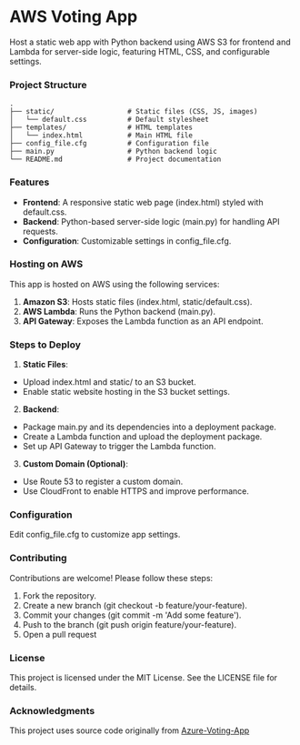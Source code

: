 # AWS Voting App
Host a static web app with Python backend using AWS S3 for frontend and Lambda for server-side logic, featuring HTML, CSS, and configurable settings.

### Project Structure
```
.
├── static/                  # Static files (CSS, JS, images)
│   └── default.css          # Default stylesheet
├── templates/               # HTML templates
│   └── index.html           # Main HTML file
├── config_file.cfg          # Configuration file
├── main.py                  # Python backend logic
└── README.md                # Project documentation
```

### Features
- **Frontend**: A responsive static web page (index.html) styled with default.css.
- **Backend**: Python-based server-side logic (main.py) for handling API requests.
- **Configuration**: Customizable settings in config_file.cfg.

### Hosting on AWS
This app is hosted on AWS using the following services:
1. **Amazon S3**: Hosts static files (index.html, static/default.css).
2. **AWS Lambda**: Runs the Python backend (main.py).
3. **API Gateway**: Exposes the Lambda function as an API endpoint.

### Steps to Deploy
1. **Static Files**:
- Upload index.html and static/ to an S3 bucket.
- Enable static website hosting in the S3 bucket settings.
2. **Backend**:
- Package main.py and its dependencies into a deployment package.
- Create a Lambda function and upload the deployment package.
- Set up API Gateway to trigger the Lambda function.
3. **Custom Domain (Optional)**:
- Use Route 53 to register a custom domain.
- Use CloudFront to enable HTTPS and improve performance.

### Configuration
Edit config_file.cfg to customize app settings.

### Contributing
Contributions are welcome! Please follow these steps:
1. Fork the repository.
2. Create a new branch (git checkout -b feature/your-feature).
3. Commit your changes (git commit -m 'Add some feature').
4. Push to the branch (git push origin feature/your-feature).
5. Open a pull request

### License
This project is licensed under the MIT License. See the LICENSE file for details.

### Acknowledgments
This project uses source code originally from [Azure-Voting-App](https://github.com/ceteongvanness/azure-voting-app)
